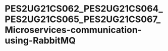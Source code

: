# PES2UG21CS062_PES2UG21CS064_PES2UG21CS065_PES2UG21CS067_Microservices-communication-using-RabbitMQ